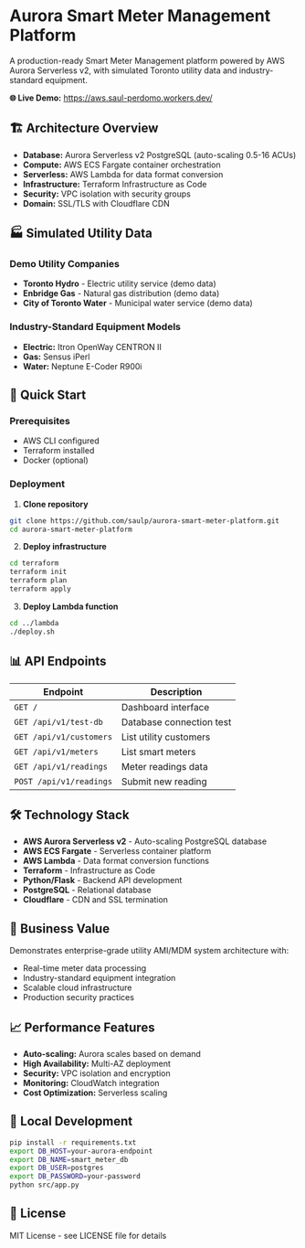 # Aurora Smart Meter Management Platform

A production-ready Smart Meter Management platform powered by AWS Aurora Serverless v2, with simulated Toronto utility data and industry-standard equipment.

**🌐 Live Demo:** https://aws.saul-perdomo.workers.dev/

## 🏗️ Architecture Overview

- **Database:** Aurora Serverless v2 PostgreSQL (auto-scaling 0.5-16 ACUs)
- **Compute:** AWS ECS Fargate container orchestration
- **Serverless:** AWS Lambda for data format conversion
- **Infrastructure:** Terraform Infrastructure as Code
- **Security:** VPC isolation with security groups
- **Domain:** SSL/TLS with Cloudflare CDN

## 🏭 Simulated Utility Data

### Demo Utility Companies
- **Toronto Hydro** - Electric utility service (demo data)
- **Enbridge Gas** - Natural gas distribution (demo data)
- **City of Toronto Water** - Municipal water service (demo data)

### Industry-Standard Equipment Models
- **Electric:** Itron OpenWay CENTRON II
- **Gas:** Sensus iPerl
- **Water:** Neptune E-Coder R900i

## 🚀 Quick Start

### Prerequisites
- AWS CLI configured
- Terraform installed
- Docker (optional)

### Deployment

1. **Clone repository**
```bash
git clone https://github.com/saulp/aurora-smart-meter-platform.git
cd aurora-smart-meter-platform
```

2. **Deploy infrastructure**
```bash
cd terraform
terraform init
terraform plan
terraform apply
```

3. **Deploy Lambda function**
```bash
cd ../lambda
./deploy.sh
```

## 📊 API Endpoints

| Endpoint | Description |
|----------|-------------|
| `GET /` | Dashboard interface |
| `GET /api/v1/test-db` | Database connection test |
| `GET /api/v1/customers` | List utility customers |
| `GET /api/v1/meters` | List smart meters |
| `GET /api/v1/readings` | Meter readings data |
| `POST /api/v1/readings` | Submit new reading |

## 🛠️ Technology Stack

- **AWS Aurora Serverless v2** - Auto-scaling PostgreSQL database
- **AWS ECS Fargate** - Serverless container platform
- **AWS Lambda** - Data format conversion functions
- **Terraform** - Infrastructure as Code
- **Python/Flask** - Backend API development
- **PostgreSQL** - Relational database
- **Cloudflare** - CDN and SSL termination

## 🏢 Business Value

Demonstrates enterprise-grade utility AMI/MDM system architecture with:
- Real-time meter data processing
- Industry-standard equipment integration
- Scalable cloud infrastructure
- Production security practices

## 📈 Performance Features

- **Auto-scaling:** Aurora scales based on demand
- **High Availability:** Multi-AZ deployment
- **Security:** VPC isolation and encryption
- **Monitoring:** CloudWatch integration
- **Cost Optimization:** Serverless scaling

## 🔧 Local Development

```bash
pip install -r requirements.txt
export DB_HOST=your-aurora-endpoint
export DB_NAME=smart_meter_db
export DB_USER=postgres
export DB_PASSWORD=your-password
python src/app.py
```

## 📝 License

MIT License - see LICENSE file for details
